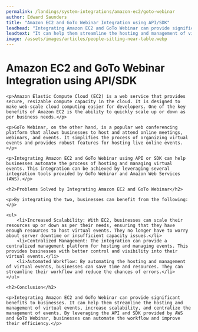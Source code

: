 ```yaml
---
permalink: /landings/system-integrations/amazon-ec2/goto-webinar
author: Edward Saunders
title: "Amazon EC2 and GoTo Webinar Integration using API/SDK"
leadhead: "Integrating Amazon EC2 and GoTo Webinar can provide significant benefits to businesses"
leadtext: "It can help them streamline the hosting and management of virtual events, increase scalability, and centralize the management of events. By leveraging the API and SDK provided by AWS and GoTo Webinar, businesses can automate the workflow and improve their efficiency."
image: /assets/images/articles/people-sitting-near-table.webp
---
```

<div class="arttext">	<h1>Amazon EC2 and GoTo Webinar Integration using API/SDK</h1>

	<p>Amazon Elastic Compute Cloud (EC2) is a web service that provides secure, resizable compute capacity in the cloud. It is designed to make web-scale cloud computing easier for developers. One of the key benefits of Amazon EC2 is the ability to quickly scale up or down as per business needs.</p>

	<p>GoTo Webinar, on the other hand, is a popular web conferencing platform that allows businesses to host and attend online meetings, webinars, and events. It simplifies the process of organizing virtual events and provides robust features for hosting live online events.</p>

	<p>Integrating Amazon EC2 and GoTo Webinar using API or SDK can help businesses automate the process of hosting and managing virtual events. This integration can be achieved by leveraging several integration tools provided by GoTo Webinar and Amazon Web Services (AWS).</p>

	<h2>Problems Solved by Integrating Amazon EC2 and GoTo Webinar</h2>

	<p>By integrating the two, businesses can benefit from the following:</p>

	<ul>
		<li>Increased Scalability: With EC2, businesses can scale their resources up or down as per their needs, ensuring that they have enough resources to host virtual events. They no longer have to worry about server downtime or insufficient capacity issues.</li>
		<li>Centralized Management: The integration can provide a centralized management platform for hosting and managing events. This provides businesses with better control and visibility into their virtual events.</li>
		<li>Automated Workflow: By automating the hosting and management of virtual events, businesses can save time and resources. They can streamline their workflow and reduce the chances of errors.</li>
	</ul>

	<h2>Conclusion</h2>

	<p>Integrating Amazon EC2 and GoTo Webinar can provide significant benefits to businesses. It can help them streamline the hosting and management of virtual events, increase scalability, and centralize the management of events. By leveraging the API and SDK provided by AWS and GoTo Webinar, businesses can automate the workflow and improve their efficiency.</p>

</div>